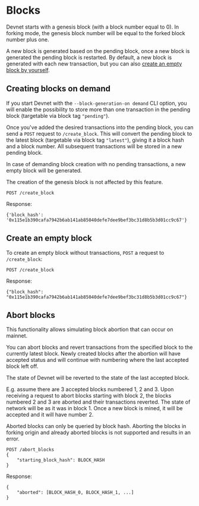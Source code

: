 # Blocks

Devnet starts with a genesis block (with a block number equal to 0). In forking mode, the genesis block number will be equal to the forked block number plus one.

A new block is generated based on the pending block, once a new block is generated the pending block is restarted. By default, a new block is generated with each new transaction, but you can also [create an empty block by yourself](#create-an-empty-block).

## Creating blocks on demand

If you start Devnet with the `--block-generation-on demand` CLI option, you will enable the possibility to store more than one transaction in the pending block (targetable via block tag `"pending"`).

Once you've added the desired transactions into the pending block, you can send a `POST` request to `/create_block`. This will convert the pending block to the latest block (targetable via block tag `"latest"`), giving it a block hash and a block number. All subsequent transactions will be stored in a new pending block.

In case of demanding block creation with no pending transactions, a new empty block will be generated.

The creation of the genesis block is not affected by this feature.

```
POST /create_block
```

Response:

```
{'block_hash': '0x115e1b390cafa7942b6ab141ab85040defe7dee9bef3bc31d8b5b3d01cc9c67'}
```

## Create an empty block

To create an empty block without transactions, `POST` a request to `/create_block`:

```
POST /create_block
```

Response:

```
{"block_hash": "0x115e1b390cafa7942b6ab141ab85040defe7dee9bef3bc31d8b5b3d01cc9c67"}
```

## Abort blocks

This functionality allows simulating block abortion that can occur on mainnet.

You can abort blocks and revert transactions from the specified block to the currently latest block. Newly created blocks after the abortion will have accepted status and will continue with numbering where the last accepted block left off.

The state of Devnet will be reverted to the state of the last accepted block.

E.g. assume there are 3 accepted blocks numbered 1, 2 and 3. Upon receiving a request to abort blocks starting with block 2, the blocks numbered 2 and 3 are aborted and their transactions reverted. The state of network will be as it was in block 1. Once a new block is mined, it will be accepted and it will have number 2.

Aborted blocks can only be queried by block hash. Aborting the blocks in forking origin and already aborted blocks is not supported and results in an error.

```
POST /abort_blocks
{
    "starting_block_hash": BLOCK_HASH
}
```

Response:

```
{
    "aborted": [BLOCK_HASH_0, BLOCK_HASH_1, ...]
}
```
